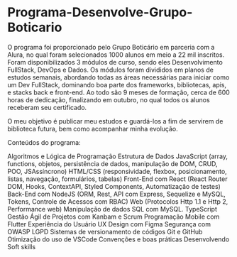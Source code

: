 # Programa-Desenvolve-Grupo-Boticario

O programa foi proporcionado pelo Grupo Boticário em parceria com a Alura, no qual foram selecionados 1000 alunos em meio a 22 mil inscritos.
Foram disponibilizados 3 módulos de curso, sendo eles Desenvolvimento FullStack, DevOps e Dados.
Os módulos foram divididos em planos de estudos semanais, abordando todas as áreas necessárias para iniciar como um Dev FullStack, dominando boa parte dos 
frameworks, bibliotecas, apis, e stacks back e front-end. 
Ao todo são 9 meses de formação, cerca de 600 horas de dedicação, finalizando em outubro, no qual todos os alunos receberam seu certificado. 

O meu objetivo é publicar meu estudos e guardá-los a fim de servirem de biblioteca futura, bem como acompanhar minha evolução.

Conteúdos do programa:

Algoritmos e Lógica de Programação
Estrutura de Dados
JavaScript (array, functions, objetos, persistência de dados, manipulação de DOM, CRUD, POO, JSAssíncrono) 
HTML/CSS (responsividade, flexbox, posicionamento, listas, navegação, formulários, tabelas)
Front-End com React (React Router DOM, Hooks, ContextAPI, Styled Components, Automatização de testes)
Back-End com NodeJS (ORM, Rest, API com Express, Sequelize e MySQL, Tokens, Controle de Acessos com RBAC)
Web (Protocolos Http 1.1 e Http 2, Performance web)
Manipulação de dados SQL com MySQL.
TypeScript
Gestão Ágil de Projetos com Kanbam e Scrum
Programação Mobile com Flutter
Experiência do Usuário UX
Design com Figma
Segurança com OWASP
LGPD
Sistemas de versionamento de códigos Git e GitHub
Otimização do uso de VSCode
Convenções e boas práticas
Desenvolvendo Soft skills
